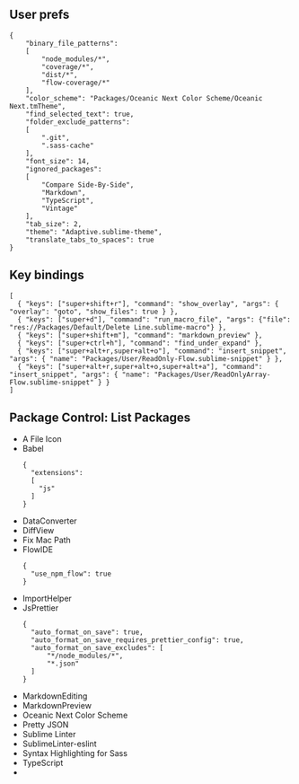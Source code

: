 ## User prefs
```
{
	"binary_file_patterns":
	[
		"node_modules/*",
		"coverage/*",
		"dist/*",
		"flow-coverage/*"
	],
	"color_scheme": "Packages/Oceanic Next Color Scheme/Oceanic Next.tmTheme",
	"find_selected_text": true,
	"folder_exclude_patterns":
	[
		".git",
		".sass-cache"
	],
	"font_size": 14,
	"ignored_packages":
	[
		"Compare Side-By-Side",
		"Markdown",
		"TypeScript",
		"Vintage"
	],
	"tab_size": 2,
	"theme": "Adaptive.sublime-theme",
	"translate_tabs_to_spaces": true
}
```

## Key bindings
```
[
  { "keys": ["super+shift+r"], "command": "show_overlay", "args": { "overlay": "goto", "show_files": true } },
  { "keys": ["super+d"], "command": "run_macro_file", "args": {"file": "res://Packages/Default/Delete Line.sublime-macro"} },
  { "keys": ["super+shift+m"], "command": "markdown_preview" },
  { "keys": ["super+ctrl+h"], "command": "find_under_expand" },
  { "keys": ["super+alt+r,super+alt+o"], "command": "insert_snippet", "args": { "name": "Packages/User/ReadOnly-Flow.sublime-snippet" } },
  { "keys": ["super+alt+r,super+alt+o,super+alt+a"], "command": "insert_snippet", "args": { "name": "Packages/User/ReadOnlyArray-Flow.sublime-snippet" } }
]
```

## Package Control: List Packages
- A File Icon
- Babel
  ```
  {
    "extensions":
    [
      "js"
    ]
  }
  ```
- DataConverter
- DiffView
- Fix Mac Path
- FlowIDE
  ```
  {
    "use_npm_flow": true
  }
  ```
- ImportHelper
- JsPrettier
  ```
  {
    "auto_format_on_save": true,
    "auto_format_on_save_requires_prettier_config": true,
    "auto_format_on_save_excludes": [
        "*/node_modules/*",
        "*.json"
    ]
  }
  ```
- MarkdownEditing
- MarkdownPreview
- Oceanic Next Color Scheme
- Pretty JSON
- Sublime Linter
- SublimeLinter-eslint
- Syntax Highlighting for Sass
- TypeScript
- 

